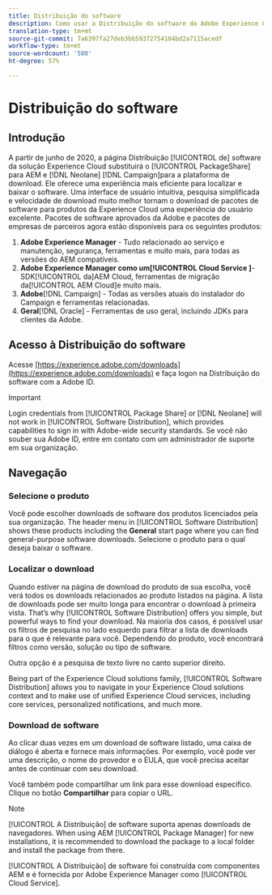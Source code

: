 ```yaml
---
title: Distribuição do software
description: Como usar a Distribuição do software da Adobe Experience Cloud
translation-type: tm+mt
source-git-commit: 7a6397fa27deb3bb59372754104bd2a7115acedf
workflow-type: tm+mt
source-wordcount: '500'
ht-degree: 57%

---
```



# Distribuição do software

## Introdução

A partir de junho de 2020, a página Distribuição [!UICONTROL de] software da solução Experience Cloud substituirá o [!UICONTROL PackageShare] para AEM e [!DNL Neolane] [!DNL Campaign]para a plataforma de download. Ele oferece uma experiência mais eficiente para localizar e baixar o software. Uma interface de usuário intuitiva, pesquisa simplificada e velocidade de download muito melhor tornam o download de pacotes de software para produtos da Experience Cloud uma experiência do usuário excelente. Pacotes de software aprovados da Adobe e pacotes de empresas de parceiros agora estão disponíveis para os seguintes produtos:

1. **Adobe Experience Manager** - Tudo relacionado ao serviço e manutenção, segurança, ferramentas e muito mais, para todas as versões do AEM compatíveis.
1. **Adobe Experience Manager como um[!UICONTROL Cloud Service ]**- SDK[!UICONTROL da]AEM Cloud, ferramentas de migração da[!UICONTROL AEM Cloud]e muito mais.
1. **Adobe**[!DNL Campaign] - Todas as versões atuais do instalador do Campaign e ferramentas relacionadas.
1. **Geral**[!DNL Oracle] - Ferramentas de uso geral, incluindo JDKs para clientes da Adobe.

## Acesso à Distribuição do software

Acesse [https://experience.adobe.com/downloads](https://experience.adobe.com/downloads) e faça logon na Distribuição do software com a Adobe ID.

>[!IMPORTANT]
>
>Login credentials from [!UICONTROL Package Share] or [!DNL Neolane] will not work in [!UICONTROL Software Distribution], which provides capabilities to sign in with Adobe-wide security standards. Se você não souber sua Adobe ID, entre em contato com um administrador de suporte em sua organização.

## Navegação

### Selecione o produto

Você pode escolher downloads de software dos produtos licenciados pela sua organização. The header menu in [!UICONTROL Software Distribution] shows these products including the **General** start page where you can find general-purpose software downloads. Selecione o produto para o qual deseja baixar o software.

### Localizar o download

Quando estiver na página de download do produto de sua escolha, você verá todos os downloads relacionados ao produto listados na página. A lista de downloads pode ser muito longa para encontrar o download à primeira vista. That’s why [!UICONTROL Software Distribution] offers you simple, but powerful ways to find your download. Na maioria dos casos, é possível usar os filtros de pesquisa no lado esquerdo para filtrar a lista de downloads para o que é relevante para você. Dependendo do produto, você encontrará filtros como versão, solução ou tipo de software.

Outra opção é a pesquisa de texto livre no canto superior direito.

Being part of the Experience Cloud solutions family, [!UICONTROL Software Distribution] allows you to navigate in your Experience Cloud solutions context and to make use of unified Experience Cloud services, including core services, personalized notifications, and much more.

### Download de software

Ao clicar duas vezes em um download de software listado, uma caixa de diálogo é aberta e fornece mais informações. Por exemplo, você pode ver uma descrição, o nome do provedor e o EULA, que você precisa aceitar antes de continuar com seu download.

Você também pode compartilhar um link para esse download específico. Clique no botão **Compartilhar** para copiar o URL.

>[!NOTE]
>
>[!UICONTROL A Distribuição] de software suporta apenas downloads de navegadores. When using AEM [!UICONTROL Package Manager] for new installations, it is recommended to download the package to a local folder and install the package from there.

[!UICONTROL A Distribuição] de software foi construída com componentes AEM e é fornecida por Adobe Experience Manager como [!UICONTROL Cloud Service].